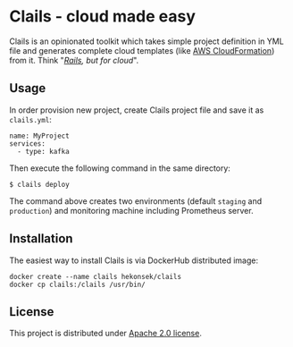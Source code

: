 # Clails - cloud made easy

Clails is an opinionated toolkit which takes simple project definition in YML file and generates complete cloud
 templates (like [AWS CloudFormation](https://aws.amazon.com/cloudformation)) from it. 
 Think "*[Rails](https://rubyonrails.org), but for cloud*".
 
## Usage

In order provision new project, create Clails project file and save it as `clails.yml`: 

```
name: MyProject
services:
  - type: kafka
```

Then execute the following command in the same directory:

```
$ clails deploy
```

The command above creates two environments (default `staging` and `production`) and monitoring machine including
Prometheus server.

## Installation

The easiest way to install Clails is via DockerHub distributed image:

```
docker create --name clails hekonsek/clails
docker cp clails:/clails /usr/bin/
```

 ## License
 
 This project is distributed under [Apache 2.0 license](http://www.apache.org/licenses/LICENSE-2.0.html).